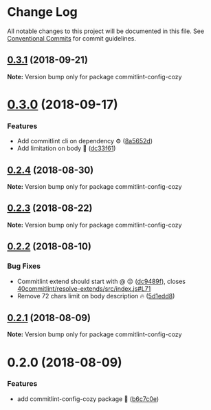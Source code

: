 # Change Log

All notable changes to this project will be documented in this file.
See [Conventional Commits](https://conventionalcommits.org) for commit guidelines.

<a name="0.3.1"></a>
## [0.3.1](https://github.com/cozy/cozy-libs/compare/commitlint-config-cozy@0.3.0...commitlint-config-cozy@0.3.1) (2018-09-21)




**Note:** Version bump only for package commitlint-config-cozy

<a name="0.3.0"></a>
# [0.3.0](https://github.com/cozy/cozy-libs/compare/commitlint-config-cozy@0.2.4...commitlint-config-cozy@0.3.0) (2018-09-17)


### Features

* Add commitlint cli on dependency ⚙️ ([8a5652d](https://github.com/cozy/cozy-libs/commit/8a5652d))
* Add limitation on body 📏 ([dc33f61](https://github.com/cozy/cozy-libs/commit/dc33f61))




<a name="0.2.4"></a>
## [0.2.4](https://github.com/cozy/cozy-libs/compare/commitlint-config-cozy@0.2.3...commitlint-config-cozy@0.2.4) (2018-08-30)




**Note:** Version bump only for package commitlint-config-cozy

<a name="0.2.3"></a>
## [0.2.3](https://github.com/cozy/cozy-libs/compare/commitlint-config-cozy@0.2.2...commitlint-config-cozy@0.2.3) (2018-08-22)




**Note:** Version bump only for package commitlint-config-cozy

<a name="0.2.2"></a>
## [0.2.2](https://github.com/cozy/cozy-libs/compare/commitlint-config-cozy@0.2.1...commitlint-config-cozy@0.2.2) (2018-08-10)


### Bug Fixes

* Commitlint extend should start with @ 😢 ([dc9489f](https://github.com/cozy/cozy-libs/commit/dc9489f)), closes [40commitlint/resolve-extends/src/index.js#L71](https://github.com/40commitlint/resolve-extends/src/index.js/issues/L71)
* Remove 72 chars limit on body description 🔥 ([5d1edd8](https://github.com/cozy/cozy-libs/commit/5d1edd8))




<a name="0.2.1"></a>
## [0.2.1](https://github.com/cozy/cozy-libs/compare/commitlint-config-cozy@0.2.0...commitlint-config-cozy@0.2.1) (2018-08-09)




**Note:** Version bump only for package commitlint-config-cozy

<a name="0.2.0"></a>
# 0.2.0 (2018-08-09)


### Features

* add commitlint-config-cozy package 📏 ([b6c7c0e](https://github.com/cozy/cozy-libs/commit/b6c7c0e))
